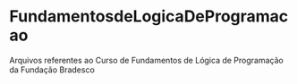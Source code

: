# FundamentosdeLogicaDeProgramacao
 Arquivos referentes ao Curso de Fundamentos de Lógica de Programação da Fundação Bradesco
